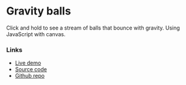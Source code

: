 # Gravity balls

Click and hold to see a stream of balls that bounce with gravity. Using JavaScript with canvas.

### Links

+ [Live demo](https://js-gravity-balls--rjlevy.repl.co/)
+ [Source code](https://repl.it/@rjlevy/js-gravity-balls)
+ [Github repo](https://github.com/rolandjlevy/js-gravity-balls)

